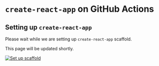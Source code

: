 # `create-react-app` on GitHub Actions

## Setting up `create-react-app`

Please wait while we are setting up `create-react-app` scaffold.

This page will be updated shortly.

[![Set up scaffold](../../actions/workflows/set-up-scaffold.yml/badge.svg)](../../actions/workflows/set-up-scaffold.yml)
